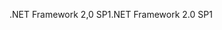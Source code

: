 <span data-ttu-id="aa14f-101">.NET Framework 2,0 SP1</span><span class="sxs-lookup"><span data-stu-id="aa14f-101">.NET Framework 2.0 SP1</span></span>